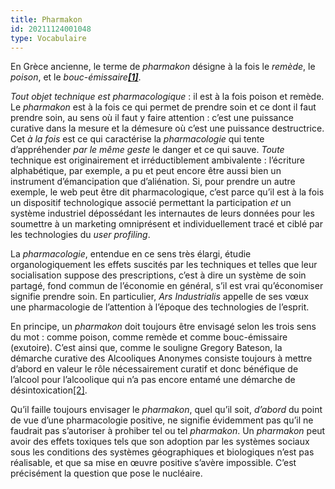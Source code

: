 ```yaml
---
title: Pharmakon
id: 20211124001048
type: Vocabulaire
---
```


En Grèce ancienne, le terme de  _pharmakon_  désigne à la fois le  _remède_, le  _poison_, et le  _bouc-émissaire[**[1]**](https://arsindustrialis.org/vocabulaire-pharmakon-pharmacologie#_ftn1)_.

_Tout objet technique est pharmacologique_ : il est à la fois poison et remède. Le  _pharmakon_  est à la fois ce qui permet de prendre soin et ce dont il faut prendre soin, au sens où il faut y faire attention : c’est une puissance curative dans la mesure et la démesure où c’est une puissance destructrice. Cet  _à la fois_  est ce qui caractérise la  _pharmacologie_  qui tente d’appréhender  _par le même geste_  le danger et ce qui sauve.  _Toute_  technique est originairement et irréductiblement ambivalente : l’écriture alphabétique, par exemple, a pu et peut encore être aussi bien un instrument d’émancipation que d’aliénation. Si, pour prendre un autre exemple, le web peut être dit pharmacologique, c’est parce qu’il est à la fois un dispositif technologique associé permettant la participation  _et_  un système industriel dépossédant les internautes de leurs données pour les soumettre à un marketing omniprésent et individuellement tracé et ciblé par les technologies du  _user profiling_.

La  _pharmacologie_, entendue en ce sens très élargi, étudie organologiquement les effets suscités par les techniques et telles que leur socialisation suppose des prescriptions, c’est à dire un système de soin partagé, fond commun de l’économie en général, s’il est vrai qu’économiser signifie prendre soin. En particulier,  _Ars Industrialis_  appelle de ses vœux une pharmacologie de l’attention à l’époque des technologies de l’esprit.

En principe, un  _pharmakon_  doit toujours être envisagé selon les trois sens du mot : comme poison, comme remède et comme bouc-émissaire (exutoire). C’est ainsi que, comme le souligne Gregory Bateson, la démarche curative des Alcooliques Anonymes consiste toujours à mettre d’abord en valeur le rôle nécessairement curatif et donc bénéfique de l’alcool pour l’alcoolique qui n’a pas encore entamé une démarche de désintoxication[[2]](https://arsindustrialis.org/vocabulaire-pharmakon-pharmacologie#_ftn2).

Qu’il faille toujours envisager le  _pharmakon_, quel qu’il soit,  _d’abord_  du point de vue d’une pharmacologie positive, ne signifie évidemment pas qu’il ne faudrait pas s’autoriser à prohiber tel ou tel  _pharmakon_. Un  _pharmakon_  peut avoir des effets toxiques tels que son adoption par les systèmes sociaux sous les conditions des systèmes géographiques et biologiques n’est pas réalisable, et que sa mise en œuvre positive s’avère impossible. C’est précisément la question que pose le nucléaire.